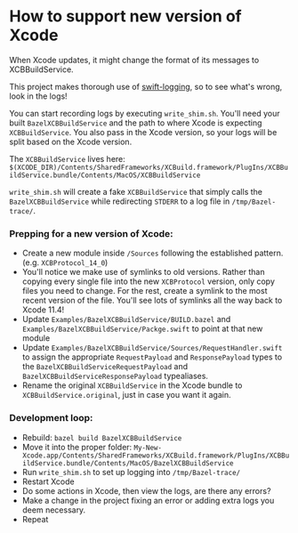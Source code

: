 # How to support new version of Xcode

When Xcode updates, it might change the format of its messages to XCBBuildService.

This project makes thorough use of [swift-logging](https://github.com/apple/swift-log), so to see what's wrong, look in the logs!

You can start recording logs by executing `write_shim.sh`. You'll need your built `BazelXCBBuildService` and the path to where Xcode is expecting `XCBBuildService`. You also pass in the Xcode version, so your logs will be split based on the Xcode version.

The `XCBBuildService` lives here: `$(XCODE_DIR)/Contents/SharedFrameworks/XCBuild.framework/PlugIns/XCBBuildService.bundle/Contents/MacOS/XCBBuildService`

`write_shim.sh` will create a fake `XCBBuildService` that simply calls the `BazelXCBBuildService` while redirecting `STDERR` to a log file in `/tmp/Bazel-trace/`.

### Prepping for a new version of Xcode:
* Create a new module inside `/Sources` following the established pattern. (e.g. `XCBProtocol_14_0`)
* You'll notice we make use of symlinks to old versions. Rather than copying every single file into the new `XCBProtocol` version, only copy files you need to change. For the rest, create a symlink to the most recent version of the file. You'll see lots of symlinks all the way back to Xcode 11.4!
* Update `Examples/BazelXCBBuildService/BUILD.bazel` and `Examples/BazelXCBBuildService/Packge.swift` to point at that new module
* Update `Examples/BazelXCBBuildService/Sources/RequestHandler.swift` to assign the appropriate `RequestPayload` and `ResponsePayload` types to the `BazelXCBBuildServiceRequestPayload` and `BazelXCBBuildServiceResponsePayload` typealiases.
* Rename the original `XCBBuildService` in the Xcode bundle to `XCBBuildService.original`, just in case you want it again.

### Development loop:
* Rebuild: `bazel build BazelXCBBuildService`
* Move it into the proper folder: `My-New-Xcode.app/Contents/SharedFrameworks/XCBuild.framework/PlugIns/XCBBuildService.bundle/Contents/MacOS/BazelXCBBuildService`
* Run `write_shim.sh` to set up logging into `/tmp/Bazel-trace/`
* Restart Xcode
* Do some actions in Xcode, then view the logs, are there any errors?
* Make a change in the project fixing an error or adding extra logs you deem necessary.
* Repeat

